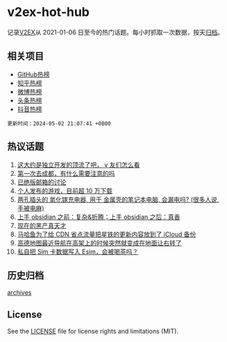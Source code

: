 # v2ex-hot-hub

 记录[V2EX](https://www.v2ex.com/)从 2021-01-06 日至今的热门话题。每小时抓取一次数据，按天[归档](archives)。
 
 ## 相关项目

- [GitHub热榜](https://github.com/snaildev/github-hot-hub)
- [知乎热榜](https://github.com/snaildev/zhihu-hot-hub)
- [微博热榜](https://github.com/snaildev/weibo-hot-hub)
- [头条热榜](https://github.com/snaildev/toutiao-hot-hub)
- [抖音热榜](https://github.com/snaildev/douyin-hot-hub)


 `更新时间：2024-05-02 21:07:41 +0800`

## 热议话题

1. [这大约是独立开发的顶流了吧， v 友们怎么看](https://www.v2ex.com/t/1037345)
1. [第一次去成都，有什么需要注意的吗](https://www.v2ex.com/t/1037347)
1. [已绝版邮箱的讨论](https://www.v2ex.com/t/1037404)
1. [个人发布的游戏，目前超 10 万下载](https://www.v2ex.com/t/1037317)
1. [两孔插头的 氮化镓充电器, 用于 金属壳的笔记本电脑, 会漏电吗? (很多人说, 手被电麻)](https://www.v2ex.com/t/1037355)
1. [上手 obsidian 之前：复杂&折腾；上手 obsidian 之后：真香](https://www.v2ex.com/t/1037352)
1. [现在的黑产真天才](https://www.v2ex.com/t/1037374)
1. [马哈鱼为了给 CDN 省点流量把星铁的更新内容放到了 iCloud 备份](https://www.v2ex.com/t/1037321)
1. [高德地图最近导航在高架上的时候突然就变成在地面让右转了](https://www.v2ex.com/t/1037357)
1. [私自把 Sim 卡数据写入 Esim，会被喝茶吗？](https://www.v2ex.com/t/1037334)

## 历史归档

[archives](archives)

## License

See the [LICENSE](LICENSE) file for license rights and limitations (MIT).

